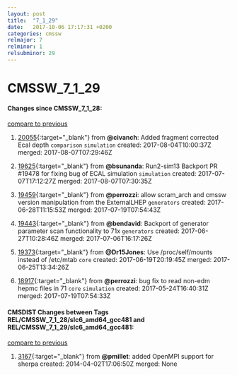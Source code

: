 ```yaml
---
layout: post
title:  "7_1_29"
date:   2017-10-06 17:17:31 +0200
categories: cmssw
relmajor: 7
relminor: 1
relsubminor: 29
---
```


# CMSSW_7_1_29
#### Changes since CMSSW_7_1_28:
[compare to previous](https://github.com/cms-sw/cmssw/compare/CMSSW_7_1_28...CMSSW_7_1_29)



1. [20055](http://github.com/cms-sw/cmssw/pull/20055){:target="_blank"}  from **@civanch**: Added fragment corrected Ecal depth `comparison`  `simulation`  created: 2017-08-04T10:00:37Z merged: 2017-08-07T07:29:46Z

1. [19625](http://github.com/cms-sw/cmssw/pull/19625){:target="_blank"}  from **@bsunanda**: Run2-sim13 Backport PR #19478 for fixing bug of ECAL simulation `simulation`  created: 2017-07-07T17:12:27Z merged: 2017-08-07T07:30:35Z

1. [19459](http://github.com/cms-sw/cmssw/pull/19459){:target="_blank"}  from **@perrozzi**: allow scram_arch and cmssw version manipulation from the ExternalLHEP `generators`  created: 2017-06-28T11:15:53Z merged: 2017-07-19T07:54:43Z

1. [19443](http://github.com/cms-sw/cmssw/pull/19443){:target="_blank"}  from **@bendavid**: Backport of generator parameter scan functionality to 71x `generators`  created: 2017-06-27T10:28:46Z merged: 2017-07-06T16:17:26Z

1. [19373](http://github.com/cms-sw/cmssw/pull/19373){:target="_blank"}  from **@Dr15Jones**: Use /proc/self/mounts instead of /etc/mtab `core`  created: 2017-06-19T20:19:45Z merged: 2017-06-25T13:34:26Z

1. [18917](http://github.com/cms-sw/cmssw/pull/18917){:target="_blank"}  from **@perrozzi**: bug fix to read non-edm hepmc files in 71 `core`  `simulation`  created: 2017-05-24T16:40:31Z merged: 2017-07-19T07:54:33Z

#### CMSDIST Changes between Tags REL/CMSSW_7_1_28/slc6_amd64_gcc481 and REL/CMSSW_7_1_29/slc6_amd64_gcc481:
[compare to previous](https://github.com/cms-sw/cmsdist/compare/REL/CMSSW_7_1_28/slc6_amd64_gcc481...REL/CMSSW_7_1_29/slc6_amd64_gcc481)



1. [3167](http://github.com/cms-sw/cmssw/pull/3167){:target="_blank"}  from **@pmillet**: added OpenMPI support for sherpa created: 2014-04-02T17:06:50Z merged: None
